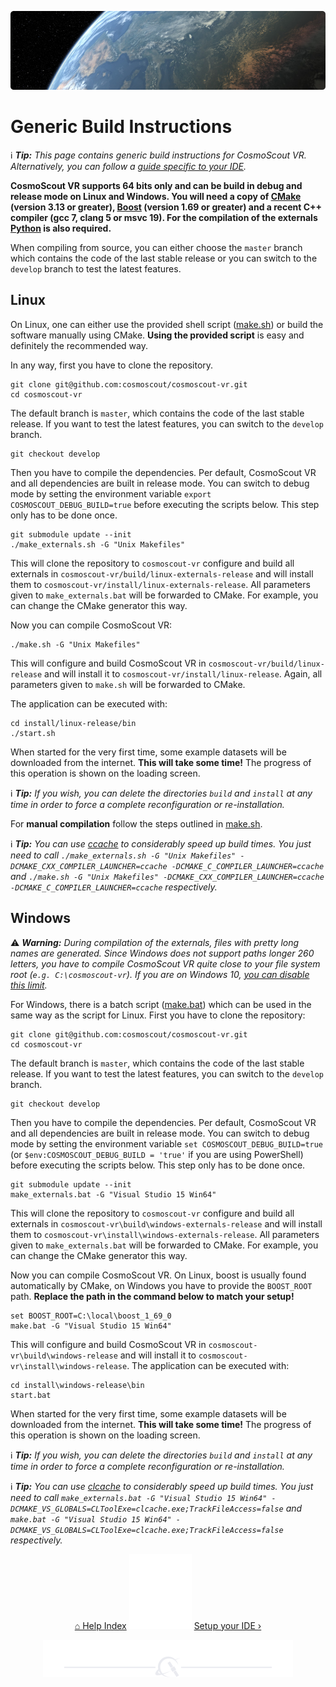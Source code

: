 <p align="center"> 
  <img src ="img/banner-earth.jpg" />
</p>

# Generic Build Instructions

:information_source: _**Tip:** This page contains generic build instructions for CosmoScout VR. Alternatively, you can follow a [guide specific to your IDE](ide-setup.md)._

**CosmoScout VR supports 64 bits only and can be build in debug and release mode on Linux and Windows.
You will need a copy of [CMake](https://cmake.org/) (version 3.13 or greater), [Boost](https://www.boost.org/) (version 1.69 or greater) and a recent C++ compiler (gcc 7, clang 5 or msvc 19).
For the compilation of the externals [Python](https://www.python.org/) is also required.**

When compiling from source, you can either choose the `master` branch which contains the code of the last stable release or you can switch to the `develop` branch to test the latest features.

## Linux

On Linux, one can either use the provided shell script ([make.sh](../make.sh)) or build the software manually using CMake. 
**Using the provided script** is easy and definitely the recommended way.

In any way, first you have to clone the repository.

```shell
git clone git@github.com:cosmoscout/cosmoscout-vr.git
cd cosmoscout-vr
```

The default branch is `master`, which contains the code of the last stable release. If you want to test the latest features, you can switch to the `develop` branch.

```shell
git checkout develop
```

Then you have to compile the dependencies.
Per default, CosmoScout VR and all dependencies are built in release mode.
You can switch to debug mode by setting the environment variable `export COSMOSCOUT_DEBUG_BUILD=true` before executing the scripts below.
This step only has to be done once.

```shell
git submodule update --init
./make_externals.sh -G "Unix Makefiles"
```

This will clone the repository to `cosmoscout-vr` configure and build all externals in `cosmoscout-vr/build/linux-externals-release` and will install them to `cosmoscout-vr/install/linux-externals-release`.
All parameters given to `make_externals.bat` will be forwarded to CMake. For example, you can change the CMake generator this way.

Now you can compile CosmoScout VR:

```shell
./make.sh -G "Unix Makefiles"
```

This will configure and build CosmoScout VR in `cosmoscout-vr/build/linux-release` and will install it to `cosmoscout-vr/install/linux-release`.
Again, all parameters given to `make.sh` will be forwarded to CMake.

The application can be executed with:

```shell
cd install/linux-release/bin
./start.sh
```

When started for the very first time, some example datasets will be downloaded from the internet.
**This will take some time!**
The progress of this operation is shown on the loading screen.

:information_source: _**Tip:** If you wish, you can delete the directories `build` and `install` at any time in order to force a complete reconfiguration or re-installation._

For **manual compilation** follow the steps outlined in [make.sh](../make.sh).

:information_source: _**Tip:** You can use [ccache](https://ccache.dev/) to considerably speed up build times. You just need to call `./make_externals.sh -G "Unix Makefiles" -DCMAKE_CXX_COMPILER_LAUNCHER=ccache -DCMAKE_C_COMPILER_LAUNCHER=ccache` and `./make.sh -G "Unix Makefiles" -DCMAKE_CXX_COMPILER_LAUNCHER=ccache -DCMAKE_C_COMPILER_LAUNCHER=ccache` respectively._

## Windows

:warning: _**Warning:** During compilation of the externals, files with pretty long names are generated. Since Windows does not support paths longer 260 letters, you have to compile CosmoScout VR quite close to your file system root (`e.g. C:\cosmoscout-vr`). If you are on Windows 10, [you can disable this limit](https://www.howtogeek.com/266621/how-to-make-windows-10-accept-file-paths-over-260-characters/)._

For Windows, there is a batch script ([make.bat](../make.bat)) which can be used in the same way as the script for Linux.
First you have to clone the repository:

```batch
git clone git@github.com:cosmoscout/cosmoscout-vr.git
cd cosmoscout-vr
```

The default branch is `master`, which contains the code of the last stable release. If you want to test the latest features, you can switch to the `develop` branch.

```shell
git checkout develop
```

Then you have to compile the dependencies.
Per default, CosmoScout VR and all dependencies are built in release mode.
You can switch to debug mode by setting the environment variable `set COSMOSCOUT_DEBUG_BUILD=true` (or `$env:COSMOSCOUT_DEBUG_BUILD = 'true'` if you are using PowerShell) before executing the scripts below.
This step only has to be done once.

```batch
git submodule update --init
make_externals.bat -G "Visual Studio 15 Win64"
```

This will clone the repository to `cosmoscout-vr` configure and build all externals in `cosmoscout-vr\build\windows-externals-release` and will install them to `cosmoscout-vr\install\windows-externals-release`.
All parameters given to `make_externals.bat` will be forwarded to CMake. For example, you can change the CMake generator this way.

Now you can compile CosmoScout VR.
On Linux, boost is usually found automatically by CMake, on Windows you have to provide the `BOOST_ROOT` path.
**Replace the path in the command below to match your setup!**

```batch
set BOOST_ROOT=C:\local\boost_1_69_0
make.bat -G "Visual Studio 15 Win64"
```

This will configure and build CosmoScout VR in `cosmoscout-vr\build\windows-release` and will install it to `cosmoscout-vr\install\windows-release`.
The application can be executed with:

```batch
cd install\windows-release\bin
start.bat
```

When started for the very first time, some example datasets will be downloaded from the internet.
**This will take some time!**
The progress of this operation is shown on the loading screen.

:information_source: _**Tip:** If you wish, you can delete the directories `build` and `install` at any time in order to force a complete reconfiguration or re-installation._

:information_source: _**Tip:** You can use [clcache](https://github.com/frerich/clcache) to considerably speed up build times. You just need to call `make_externals.bat -G "Visual Studio 15 Win64" -DCMAKE_VS_GLOBALS=CLToolExe=clcache.exe;TrackFileAccess=false` and `make.bat -G "Visual Studio 15 Win64" -DCMAKE_VS_GLOBALS=CLToolExe=clcache.exe;TrackFileAccess=false` respectively._

<p align="center">
  <a href="README.md">&#8962; Help Index</a>
  <img src ="img/nav-vspace.svg"/>
  <a href="ide-setup.md">Setup your IDE &rsaquo;</a>
</p>

<p align="center"><img src ="img/hr.svg"/></p>
